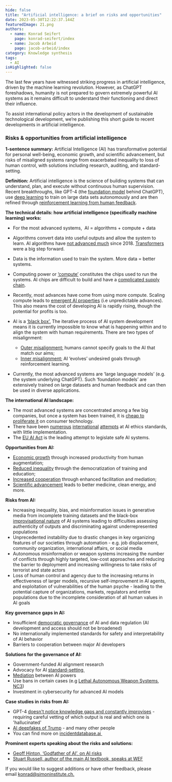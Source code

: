 ```yaml
---
hide: false
title: "Artificial intelligence: a brief on risks and opportunities"
date: 2023-05-30T12:22:37.144Z
featuredImage: 21.png
authors:
  - name: Konrad Seifert
    page: konrad-seifert/index
  - name: Jacob Arbeid
    page: jacob-arbeid/index
category: Knowledge synthesis
tags:
  - AI
isHighlighted: false
---
```

The last few years have witnessed striking progress in artificial intelligence, driven by the machine learning revolution. However, as ChatGPT foreshadows, humanity is not prepared to govern extremely powerful AI systems as it remains difficult to understand their functioning and direct their influence.

To assist international policy actors in the development of sustainable technological development, we’re publishing this short guide to recent developments in artificial intelligence.

### Risks & opportunities from artificial intelligence

**1-sentence summary:** Artificial Intelligence (AI) has transformative potential for personal well-being, economic growth, and scientific advancement, but risks of misaligned systems range from exacerbated inequality to loss of human control, with solutions including research, auditing, and standard-setting.

**Definition:** Artificial intelligence is the science of building systems that can understand, plan, and execute without continuous human supervision. Recent breakthroughs, like GPT-4 (the [foundation model](https://en.wikipedia.org/wiki/Foundation_models) behind ChatGPT), use [deep learning](https://en.wikipedia.org/wiki/Deep_learning) to train on large data sets autonomously and are then refined through [reinforcement learning from human feedback](https://en.wikipedia.org/wiki/Reinforcement_learning_from_human_feedback). 

**The technical details: how artificial intelligence (specifically machine learning) works:**

* For the most advanced systems,  AI = algorithms + compute + data
* Algorithms convert data into useful outputs and allow the system to learn. AI algorithms have [not advanced much](http://www.incompleteideas.net/IncIdeas/BitterLesson.html) since 2018. [Transformers](https://blogs.nvidia.com/blog/2022/03/25/what-is-a-transformer-model/) were a big step forward.
* Data is the information used to train the system. More data = better systems. 
* Computing power or [‘compute’](https://openai.com/research/ai-and-compute) constitutes the chips used to run the systems. AI chips are difficult to build and have a [complicated supply chain](https://www.tsmc.com/english/aboutTSMC/dc_infographics_supplychain).
* Recently, most advances have come from using more compute. Scaling compute leads to [emergent AI properties](https://cims.nyu.edu/~sbowman/eightthings.pdf) (i.e unpredictable advances). This also means the cost of developing AI is rapidly rising, though the potential for profits is too. 
* AI is a [‘black box’.](https://www.nature.com/articles/d41586-022-00858-1) The iterative process of AI system development means it is currently impossible to know what is happening within and to align the system with human requirements. There are two types of misalignment:

  * [Outer misalignment:](https://en.wikipedia.org/wiki/AI_alignment#Learning_human_values_and_preferences) humans cannot specify goals to the AI that match our aims;
  * [Inner misalignment:](https://en.wikipedia.org/wiki/AI_alignment#Inner_alignment_and_emergent_goals) AI ‘evolves’ undesired goals through reinforcement learning.
* Currently, the most advanced systems are ‘large language models’ (e.g. the system underlying ChatGPT). Such ‘foundation models’ are extensively trained on large datasets and human feedback and can then be used in diverse applications. 

**The international AI landscape:**

* The most advanced systems are concentrated among a few big companies, but once a system has been trained, it is [cheap to proliferate it](https://rethinkpriorities.org/publications/background-for-understanding-the-diffusion-of-large-language-models) on consumer technology. 
* There have been [numerous](https://oecd.ai/en/wonk/documents/g20-ai-principles) [international](https://oecd.ai/en/ai-principles) [attempts](https://www.iso.org/committee/6794475.html) at AI ethics standards, with little implementation.
* The [EU AI Act](https://artificialintelligenceact.eu) is the leading attempt to legislate safe AI systems.

**Opportunities from AI:**

* [Economic growth](https://globalprioritiesinstitute.org/philip-trammell-and-anton-korinek-economic-growth-under-transformative-ai/) through increased productivity from human augmentation;
* [Reduced inequality](https://dan.bjorkegren.com/blog/2023/03/ai-development/) through the democratization of training and education;
* [Increased cooperation](https://www.nature.com/articles/s41562-022-01383-x) through enhanced facilitation and mediation;
* [Scientific advancement](https://www.cold-takes.com/transformative-ai-timelines-part-1-of-4-what-kind-of-ai/) leads to better medicine, clean energy, and more.

**Risks from AI:**

* Increasing inequality, bias, and misinformation issues in generative media from incomplete training datasets and the black-box [improvisational nature](https://time.com/6280533/ai-chatbots-improv-machines/) of AI systems leading to difficulties assessing authenticity of outputs and discriminating against underrepresented populations
* Unprecedented instability due to drastic changes in key organizing features of our societies through automation - e.g. job displacement, community organization, international affairs, or social media
* Autonomous misinformation or weapon systems increasing the number of conflicts through highly targeted, low-cost approaches and reducing the barrier to deployment and increasing willingness to take risks of terrorist and state actors
* Loss of human control and agency due to the increasing returns in effectiveness of larger models, recursive self-improvement in AI agents, and exploitation of vulnerabilities of the human psyche - leading to the potential capture of organizations, markets, regulators and entire populations due to the incomplete consideration of all human values in AI goals

**Key governance gaps in AI:**

* Insufficient [democratic governance](https://www.governance.ai/post/what-do-we-mean-when-we-talk-about-ai-democratisation) of AI and data regulation (AI development and access should not be broadened)
* No internationally implemented standards for safety and interpretability of AI behavior
* Barriers to cooperation between major AI developers

**Solutions for the governance of AI:**

* Government-funded AI alignment research
* Advocacy for AI [standard-setting ](https://www.fhi.ox.ac.uk/wp-content/uploads/Standards_-FHI-Technical-Report.pdf)
* [Mediation](https://hdcentre.org/news/release-of-draft-code-of-conduct-on-ai-enabled-military-systems/) between AI powers
* Use bans in certain cases (e.g [Lethal Autonomous Weapon Systems](https://breakingdefense.com/2023/03/not-the-right-time-us-to-push-guidelines-not-bans-at-un-meeting-on-autonomous-weapons/), [NC3](https://futureoflife.org/project/mitigating-the-risks-of-ai-integration-in-nuclear-launch/))
* Investment in cybersecurity for advanced AI models 

**Case studies in risks from AI:**

* GPT-4 [doesn't notice knowledge gaps and constantly improvises](https://time.com/6280533/ai-chatbots-improv-machines/) - requiring careful vetting of which output is real and which one is 'hallucinated'
* [AI deepfakes of Trump](https://incidentdatabase.ai/cite/499/#r2858) - and many other people
* You can find more on [incidentdatabase.ai ](https://incidentdatabase.ai)

**Prominent experts speaking about the risks and solutions:**

* [Geoff Hinton, ‘Godfather of AI’, on AI risks](https://www.bbc.co.uk/news/world-us-canada-65452940)
* [](https://www.bbc.co.uk/news/world-us-canada-65452940)[Stuart Russell, author of the main AI textbook, speaks at WEF](https://www.weforum.org/agenda/2022/01/artificial-intelligence-stuart-russell-radio-davos/)

If you would like to suggest additions or have other feedback, please email [konrad@simoninstitute.ch.](mailto:konrad@simoninstitute.ch)

